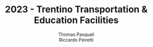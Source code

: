 ---
schema: default
title: 2023 - Trentino Transportation & Education Facilities
organization: KnowDive
notes: >-
  This project was developed by Thomas Pasquali and Riccardo Peiretti for the
  Knowledge Graph Engineering course of the master’s degree in Computer Science
  at the University of Trento.
resources:
  - name: KGE - Trentino Transportation & Education Facilities
    url: 'https://thomaspasquali.github.io/TransportationAndEducationFacilities_KGE2023/'
    format: html
license: 'http://www.opendefinition.org/licenses/odc-by'
category:
  -   Transportation
maintainer: Simone Bocca
maintainer_email: simone.bocca@unitn.it
author: Thomas Pasquali <br> Riccardo Peiretti
author_email: thomas.pasquali@studenti.unitn.it <br> riccardo.peiretti@studenti.unitn.it 
tags: 'kge,transportation,educatio,trentino'
pub_date: 14/03/2024
latitude_map: 46.07
longitude_map: 11.13
---